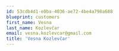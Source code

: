 ```yaml
---
id: 53cdb4d1-e0ba-4036-ae72-4be4a798a688
blueprint: customers
first_name: Vesna
last_name: Kozlevčar
email: vesna.kozlevcar@gmail.com
title: 'Vesna Kozlevčar'
---
```

